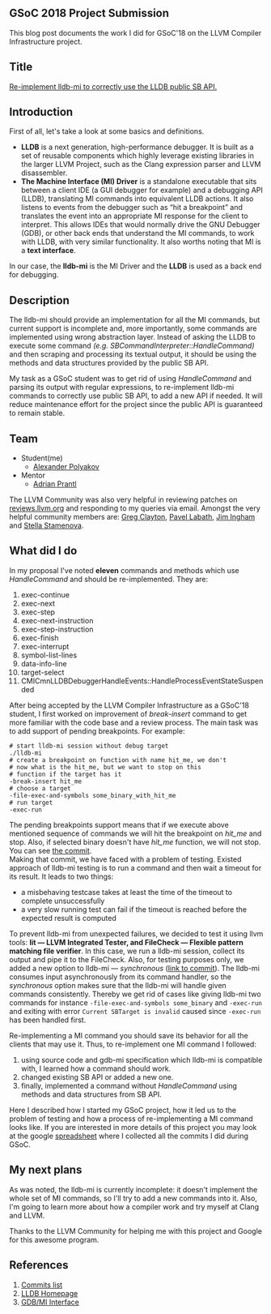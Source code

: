## GSoC 2018 Project Submission
This blog post documents the work I did for GSoC'18 on the LLVM Compiler Infrastructure project.

## Title
[Re-implement lldb-mi to correctly use the LLDB public SB API.](http://llvm.org/OpenProjects.html#lldb-reimplement-lldb-mi)

## Introduction
First of all, let's take a look at some basics and definitions.  
* **LLDB** is a next generation, high-performance debugger. It is built as a set of reusable components which highly leverage existing libraries in the larger LLVM Project, such as the Clang expression parser and LLVM disassembler.  
* **The Machine Interface (MI) Driver** is a standalone executable that sits between a client IDE (a GUI debugger for example) and a debugging API (LLDB), translating MI commands into equivalent LLDB actions. It also listens to events from the debugger such as “hit a breakpoint” and translates the event into an appropriate MI response for the client to interpret. This allows IDEs that would normally drive the GNU Debugger (GDB), or other back ends that understand the MI commands, to work with LLDB, with very similar functionality. It also worths noting that MI is a **text interface**.

In our case, the **lldb-mi** is the MI Driver and the **LLDB** is used as a back end for debugging.

## Description
The lldb-mi should provide an implementation for all the MI commands, but current support is incomplete and, more importantly, some commands are implemented using wrong abstraction layer. Instead of asking the LLDB to execute some command _(e.g. SBCommandInterpreter::HandleCommand)_ and then scraping and processing its textual output, it should be using the methods and data structures provided by the public SB API.  

My task as a GSoC student was to get rid of using _HandleCommand_ and parsing its output with regular expressions, to re-implement lldb-mi commands to correctly use public SB API, to add a new API if needed. It will reduce maintenance effort for the project since the public API is guaranteed to remain stable.

## Team
* Student(me)
  * [Alexander Polyakov](https://reviews.llvm.org/p/apolyakov)
* Mentor
  * [Adrian Prantl](https://reviews.llvm.org/p/aprantl/) 

The LLVM Community was also very helpful in reviewing patches on [reviews.llvm.org](reviews.llvm.org) and responding to my queries via email. Amongst the very helpful community members are: [Greg Clayton](https://reviews.llvm.org/p/clayborg/), [Pavel Labath](https://reviews.llvm.org/p/labath/), [Jim Ingham](https://reviews.llvm.org/p/jingham/) and [Stella Stamenova](https://reviews.llvm.org/p/stella.stamenova/).

## What did I do
In my proposal I've noted **eleven** commands and methods which use _HandleCommand_ and should be re-implemented. They are:
1. exec-continue
1. exec-next
1. exec-step
1. exec-next-instruction
1. exec-step-instruction
1. exec-finish
1. exec-interrupt
1. symbol-list-lines
1. data-info-line
1. target-select
1. CMICmnLLDBDebuggerHandleEvents::HandleProcessEventStateSuspended

After being accepted by the LLVM Compiler Infrastructure as a GSoC'18 student, I first worked on improvement of _break-insert_ command to get more familiar with the code base and a review process. The main task was to add support of pending breakpoints. For example:
```
# start lldb-mi session without debug target
./lldb-mi
# create a breakpoint on function with name hit_me, we don't
# now what is the hit_me, but we want to stop on this
# function if the target has it
-break-insert hit_me
# choose a target
-file-exec-and-symbols some_binary_with_hit_me
# run target
-exec-run
```
The pending breakpoints support means that if we execute above mentioned sequence of commands we will hit the breakpoint on _hit_me_ and stop. Also, if selected binary doesn't have _hit_me_ function, we will not stop. You can see [the commit](https://github.com/llvm-mirror/lldb/commit/26acfa38acd28a4fe345ef9d1268c8959f24c319).  
Making that commit, we have faced with a problem of testing. Existed approach of lldb-mi testing is to run a command and then wait a timeout for its result. It leads to two things:
* a misbehaving testcase takes at least the time of the timeout to complete unsuccessfully
* a very slow running test can fail if the timeout is reached before the expected result is computed

To prevent lldb-mi from unexpected failures, we decided to test it using llvm tools: **lit &mdash; LLVM Integrated Tester, and FileCheck &mdash; Flexible pattern matching file verifier**. In this case, we run a lldb-mi session, collect its output and pipe it to the FileCheck. Also, for testing purposes only, we added a new option to lldb-mi &mdash; _synchronous_ ([link to commit](https://github.com/llvm-mirror/lldb/commit/46982f26bc4f11492a81370876cf012fd80d3810)). The lldb-mi consumes input asynchronously from its command handler, so the _synchronous_ option makes sure that the lldb-mi will handle given commands consistently. Thereby we get rid of cases like giving lldb-mi two commands for instance `-file-exec-and-symbols some_binary` and `-exec-run` and exiting with error `Current SBTarget is invalid` caused since `-exec-run` has been handled first.  

Re-implementing a MI command you should save its behavior for all the clients that may use it. Thus, to re-implement one MI command I followed:
1. using source code and gdb-mi specification which lldb-mi is compatible with, I learned how a command should work.
2. changed existing SB API or added a new one.
3. finally, implemented a command without _HandleCommand_ using methods and data structures from SB API.

Here I described how I started my GSoC project, how it led us to the problem of testing and how a process of re-implementing a MI command looks like. If you are interested in more details of this project you may look at the google [spreadsheet](https://docs.google.com/spreadsheets/d/1B5Ogofs7IdSPg9jKNdMIQy4jd5tKHbOpepiuHPMAR70/edit?usp=sharing) where I collected all the commits I did during GSoC.

## My next plans
As was noted, the lldb-mi is currently incomplete: it doesn't implement the whole set of MI commands, so I'll try to add a new commands into it. Also, I'm going to learn more about how a compiler work and try myself at Clang and LLVM.

Thanks to the LLVM Community for helping me with this project and Google for this awesome program.

## References
1. [Commits list](https://docs.google.com/spreadsheets/d/1B5Ogofs7IdSPg9jKNdMIQy4jd5tKHbOpepiuHPMAR70/edit?usp=sharing)
2. [LLDB Homepage](https://lldb.llvm.org/)
3. [GDB/MI Interface](https://ftp.gnu.org/old-gnu/Manuals/gdb/html_chapter/gdb_22.html)
